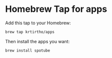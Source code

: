 # Homebrew Tap for apps

Add this tap to your Homebrew:

```sh
brew tap krtirtho/apps
```

Then install the apps you want:

```sh
brew install spotube
```